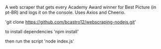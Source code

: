 A web scraper that gets every Academy Award winner for Best Picture (in pt-BR) and logs it on the console. Uses Axios and Cheerio.

'git clone https://github.com/bcastro12/webscraping-nodejs.git'

to install dependencies
'npm install'

then run the script
'node index.js'
